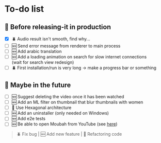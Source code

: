 # To-do list

## 🔬 Before releasing-it in production

-   [x] 🪲 Audio result isn't smooth, find why...
-   [ ] 🆕 Send error message from renderer to main process
-   [ ] 🆕 Add arabic translation
-   [ ] 🆕 Add a loading animation on search for slow internet connections (wait for search view redesign)
-   [ ] 🪲 First installation/run is very long -> make a progress bar or something

## 🔭 Maybe in the future

-   [ ] 🆕 Suggest deleting the video once it has been watched
-   [ ] 🆕 Add an ML filter on thumbnail that blur thumbnails with women
-   [ ] 🧼 Use Hexagonal architecture
-   [ ] 🆕 Add an uninstaller (only needed on Windows)
-   [ ] 🆕 Add e2e tests
-   [ ] 🆕 Be able to open Moubah from YouTube (see [here](https://docs.freetubeapp.io/usage/browser-extension/))

> 🪲 Fix bug | 🆕 Add new feature | 🧼 Refactoring code
